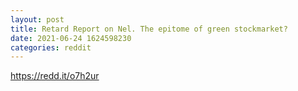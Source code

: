 ```yaml
--- 
layout: post 
title: Retard Report on Nel. The epitome of green stockmarket? 
date: 2021-06-24 1624598230 
categories: reddit 
--- 
```

https://redd.it/o7h2ur